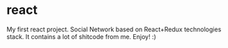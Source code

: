 # react
My first react project. Social Network based on React+Redux technologies stack. It contains a lot of shitcode from me. Enjoy! :)
